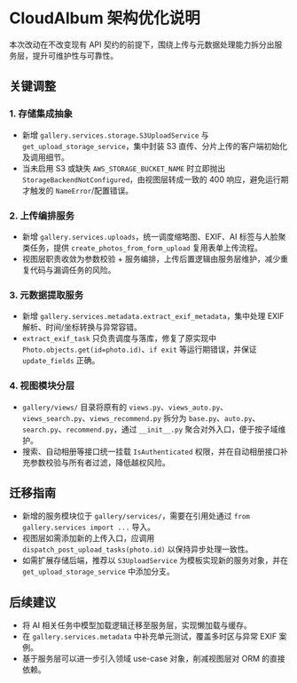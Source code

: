 # CloudAlbum 架构优化说明

本次改动在不改变现有 API 契约的前提下，围绕上传与元数据处理能力拆分出服务层，提升可维护性与可靠性。

## 关键调整

### 1. 存储集成抽象
- 新增 `gallery.services.storage.S3UploadService` 与 `get_upload_storage_service`，集中封装 S3 直传、分片上传的客户端初始化及调用细节。
- 当未启用 S3 或缺失 `AWS_STORAGE_BUCKET_NAME` 时立即抛出 `StorageBackendNotConfigured`，由视图层转成一致的 400 响应，避免运行期才触发的 `NameError`/配置错误。

### 2. 上传编排服务
- 新增 `gallery.services.uploads`，统一调度缩略图、EXIF、AI 标签与人脸聚类任务，提供 `create_photos_from_form_upload` 复用表单上传流程。
- 视图层职责收敛为参数校验 + 服务编排，上传后置逻辑由服务层维护，减少重复代码与漏调任务的风险。

### 3. 元数据提取服务
- 新增 `gallery.services.metadata.extract_exif_metadata`，集中处理 EXIF 解析、时间/坐标转换与异常容错。
- `extract_exif_task` 只负责调度与落库，修复了原实现中 `Photo.objects.get(id=photo.id)`、`if exit` 等运行期错误，并保证 `update_fields` 正确。

### 4. 视图模块分层
- `gallery/views/` 目录将原有的 `views.py`、`views_auto.py`、`views_search.py`、`views_recommend.py` 拆分为 `base.py`、`auto.py`、`search.py`、`recommend.py`，通过 `__init__.py` 聚合对外入口，便于按子域维护。
- 搜索、自动相册等接口统一挂载 `IsAuthenticated` 权限，并在自动相册接口补充参数校验与所有者过滤，降低越权风险。

## 迁移指南

- 新增的服务模块位于 `gallery/services/`，需要在引用处通过 `from gallery.services import ...` 导入。
- 视图层如需添加新的上传入口，应调用 `dispatch_post_upload_tasks(photo.id)` 以保持异步处理一致性。
- 如需扩展存储后端，推荐以 `S3UploadService` 为模板实现新的服务对象，并在 `get_upload_storage_service` 中添加分支。

## 后续建议

- 将 AI 相关任务中模型加载逻辑迁移至服务层，实现懒加载与缓存。
- 在 `gallery.services.metadata` 中补充单元测试，覆盖多时区与异常 EXIF 案例。
- 基于服务层可以进一步引入领域 use-case 对象，削减视图层对 ORM 的直接依赖。
